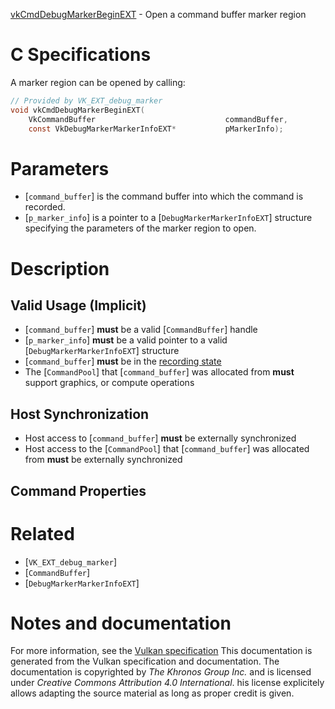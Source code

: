 [vkCmdDebugMarkerBeginEXT](https://www.khronos.org/registry/vulkan/specs/1.3-extensions/man/html/vkCmdDebugMarkerBeginEXT.html) - Open a command buffer marker region

# C Specifications
A marker region can be opened by calling:
```c
// Provided by VK_EXT_debug_marker
void vkCmdDebugMarkerBeginEXT(
    VkCommandBuffer                             commandBuffer,
    const VkDebugMarkerMarkerInfoEXT*           pMarkerInfo);
```

# Parameters
- [`command_buffer`] is the command buffer into which the command is recorded.
- [`p_marker_info`] is a pointer to a [`DebugMarkerMarkerInfoEXT`] structure specifying the parameters of the marker region to open.

# Description
## Valid Usage (Implicit)
-  [`command_buffer`] **must**  be a valid [`CommandBuffer`] handle
-  [`p_marker_info`] **must**  be a valid pointer to a valid [`DebugMarkerMarkerInfoEXT`] structure
-  [`command_buffer`] **must**  be in the [recording state]()
-    The [`CommandPool`] that [`command_buffer`] was allocated from  **must**  support graphics, or compute operations

## Host Synchronization
- Host access to [`command_buffer`] **must**  be externally synchronized
- Host access to the [`CommandPool`] that [`command_buffer`] was allocated from  **must**  be externally synchronized

## Command Properties

# Related
- [`VK_EXT_debug_marker`]
- [`CommandBuffer`]
- [`DebugMarkerMarkerInfoEXT`]

# Notes and documentation
For more information, see the [Vulkan specification](https://www.khronos.org/registry/vulkan/specs/1.3-extensions/html/vkspec.html)
This documentation is generated from the Vulkan specification and documentation.
The documentation is copyrighted by *The Khronos Group Inc.* and is licensed under *Creative Commons Attribution 4.0 International*.
his license explicitely allows adapting the source material as long as proper credit is given.
        